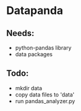 # Datapanda

## Needs:
- python-pandas library
- data packages


## Todo:
- mkdir data
- copy data files to 'data'
- run pandas_analyzer.py